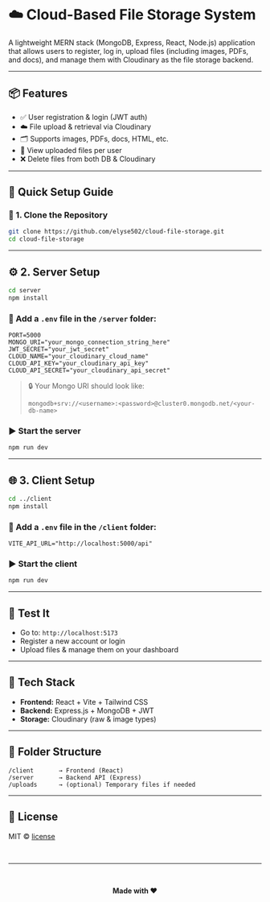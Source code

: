# ☁️ Cloud-Based File Storage System

A lightweight MERN stack (MongoDB, Express, React, Node.js) application that allows users to register, log in, upload files (including images, PDFs, and docs), and manage them with Cloudinary as the file storage backend.

---

## 📦 Features

- ✅ User registration & login (JWT auth)
- ☁️ File upload & retrieval via Cloudinary
- 🗂 Supports images, PDFs, docs, HTML, etc.
- 🧾 View uploaded files per user
- ❌ Delete files from both DB & Cloudinary

---

## 🚀 Quick Setup Guide

### 📁 1. Clone the Repository

```bash
git clone https://github.com/elyse502/cloud-file-storage.git
cd cloud-file-storage
```

---

## ⚙️ 2. Server Setup

```bash
cd server
npm install
```

### 🔐 Add a `.env` file in the `/server` folder:

```env
PORT=5000
MONGO_URI="your_mongo_connection_string_here"
JWT_SECRET="your_jwt_secret"
CLOUD_NAME="your_cloudinary_cloud_name"
CLOUD_API_KEY="your_cloudinary_api_key"
CLOUD_API_SECRET="your_cloudinary_api_secret"
```

> 🔒 Your Mongo URI should look like:
>
> ```
> mongodb+srv://<username>:<password>@cluster0.mongodb.net/<your-db-name>
> ```

### ▶️ Start the server

```bash
npm run dev
```

---

## 🌐 3. Client Setup

```bash
cd ../client
npm install
```

### 🔐 Add a `.env` file in the `/client` folder:

```env
VITE_API_URL="http://localhost:5000/api"
```

### ▶️ Start the client

```bash
npm run dev
```

---

## 🧪 Test It

- Go to: `http://localhost:5173`
- Register a new account or login
- Upload files & manage them on your dashboard

---

## 📝 Tech Stack

- **Frontend:** React + Vite + Tailwind CSS
- **Backend:** Express.js + MongoDB + JWT
- **Storage:** Cloudinary (raw & image types)

---

## 📂 Folder Structure

```
/client       → Frontend (React)
/server       → Backend API (Express)
/uploads      → (optional) Temporary files if needed
```

---

## 📄 License

MIT © [license](https://github.com/elyse502/cloud-file-storage/blob/main/LICENSE)

<br /><hr /><br />

<div align="center">

**Made with ❤️**
</div>



